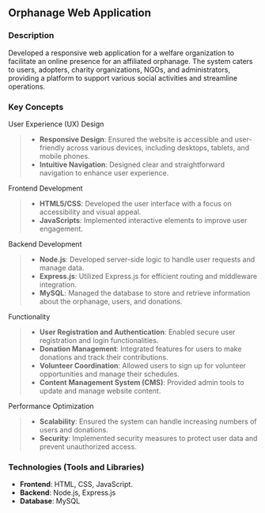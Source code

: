 ## Orphanage Web Application

<h3><strong>Description</strong></h3>
Developed a responsive web application for a welfare organization to facilitate an online presence for an affiliated orphanage. The system caters to users, adopters, charity organizations, NGOs, and administrators, providing a platform to support various social activities and streamline operations.

<h3><strong>Key Concepts</strong></h3>

User Experience (UX) Design<br>
> - <strong>Responsive Design</strong>: Ensured the website is accessible and user-friendly across various devices, including desktops, tablets, and mobile phones.  
> - <strong>Intuitive Navigation</strong>: Designed clear and straightforward navigation to enhance user experience.

Frontend Development<br>
> - <strong>HTML5/CSS</strong>: Developed the user interface with a focus on accessibility and visual appeal.
> - <strong>JavaScripts</strong>:  Implemented interactive elements to improve user engagement.

Backend Development<br>
> - <strong>Node.js</strong>: Developed server-side logic to handle user requests and manage data.
> - <strong>Express.js</strong>: Utilized Express.js for efficient routing and middleware integration.
> - <strong>MySQL</strong>: Managed the database to store and retrieve information about the orphanage, users, and donations.

Functionality<br>
> - <strong>User Registration and Authentication</strong>: Enabled secure user registration and login functionalities.
> - <strong>Donation Management</strong>: Integrated features for users to make donations and track their contributions.
> - <strong>Volunteer Coordination</strong>: Allowed users to sign up for volunteer opportunities and manage their schedules.
> - <strong>Content Management System (CMS)</strong>: Provided admin tools to update and manage website content.

Performance Optimization
> - <strong>Scalability</strong>:  Ensured the system can handle increasing numbers of users and donations.
> - <strong>Security</strong>: Implemented security measures to protect user data and prevent unauthorized access.

<h3><strong>Technologies (Tools and Libraries)</strong></h3>
<ul>
<li><strong>Frontend</strong>: HTML, CSS, JavaScript.</li>
<li><strong>Backend</strong>: Node.js, Express.js</li>
<li><strong>Database</strong>: MySQL</li>
</ul>

